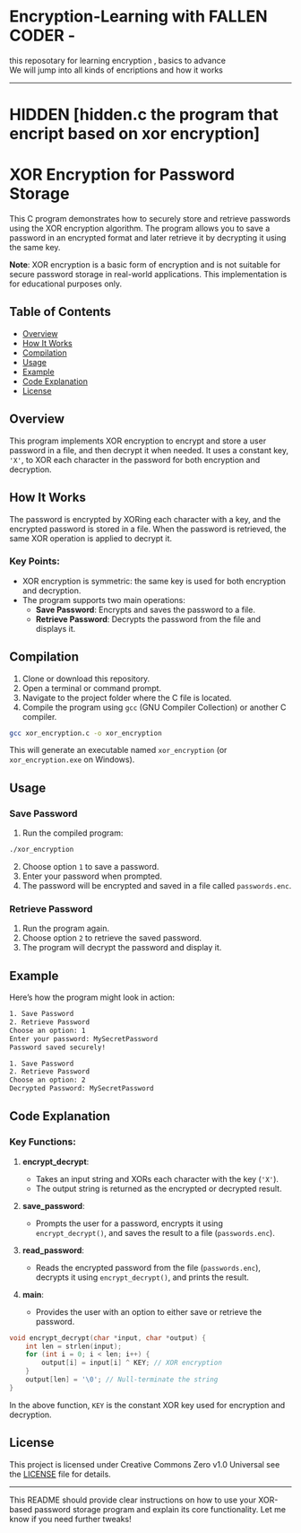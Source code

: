 # Encryption-Learning with FALLEN CODER -
this reposotary for learning encryption , basics to advance  
We will jump into all kinds of encriptions  and how it works 
 __________________________________________________________________________________________________________________________________________
# HIDDEN [hidden.c the program that  encript based on xor encryption]
# XOR Encryption for Password Storage

This C program demonstrates how to securely store and retrieve passwords using the XOR encryption algorithm. The program allows you to save a password in an encrypted format and later retrieve it by decrypting it using the same key.

**Note**: XOR encryption is a basic form of encryption and is not suitable for secure password storage in real-world applications. This implementation is for educational purposes only.

## Table of Contents

- [Overview](#overview)
- [How It Works](#how-it-works)
- [Compilation](#compilation)
- [Usage](#usage)
- [Example](#example)
- [Code Explanation](#code-explanation)
- [License](#license)

## Overview

This program implements XOR encryption to encrypt and store a user password in a file, and then decrypt it when needed. It uses a constant key, `'X'`, to XOR each character in the password for both encryption and decryption.

## How It Works

The password is encrypted by XORing each character with a key, and the encrypted password is stored in a file. When the password is retrieved, the same XOR operation is applied to decrypt it.

### Key Points:
- XOR encryption is symmetric: the same key is used for both encryption and decryption.
- The program supports two main operations:
  - **Save Password**: Encrypts and saves the password to a file.
  - **Retrieve Password**: Decrypts the password from the file and displays it.

## Compilation

1. Clone or download this repository.
2. Open a terminal or command prompt.
3. Navigate to the project folder where the C file is located.
4. Compile the program using `gcc` (GNU Compiler Collection) or another C compiler.

```bash
gcc xor_encryption.c -o xor_encryption
```

This will generate an executable named `xor_encryption` (or `xor_encryption.exe` on Windows).

## Usage

### Save Password

1. Run the compiled program:

```bash
./xor_encryption
```

2. Choose option `1` to save a password.
3. Enter your password when prompted.
4. The password will be encrypted and saved in a file called `passwords.enc`.

### Retrieve Password

1. Run the program again.
2. Choose option `2` to retrieve the saved password.
3. The program will decrypt the password and display it.

## Example

Here’s how the program might look in action:

```bash
1. Save Password
2. Retrieve Password
Choose an option: 1
Enter your password: MySecretPassword
Password saved securely!

1. Save Password
2. Retrieve Password
Choose an option: 2
Decrypted Password: MySecretPassword
```

## Code Explanation

### Key Functions:

1. **encrypt_decrypt**: 
   - Takes an input string and XORs each character with the key (`'X'`).
   - The output string is returned as the encrypted or decrypted result.

2. **save_password**:
   - Prompts the user for a password, encrypts it using `encrypt_decrypt()`, and saves the result to a file (`passwords.enc`).

3. **read_password**:
   - Reads the encrypted password from the file (`passwords.enc`), decrypts it using `encrypt_decrypt()`, and prints the result.

4. **main**:
   - Provides the user with an option to either save or retrieve the password.

```c
void encrypt_decrypt(char *input, char *output) {
    int len = strlen(input);
    for (int i = 0; i < len; i++) {
        output[i] = input[i] ^ KEY; // XOR encryption
    }
    output[len] = '\0'; // Null-terminate the string
}
```

In the above function, `KEY` is the constant XOR key used for encryption and decryption.

## License

This project is licensed under Creative Commons Zero v1.0 Universal see the [LICENSE](LICENSE) file for details.

---

This README should provide clear instructions on how to use your XOR-based password storage program and explain its core functionality. Let me know if you need further tweaks!
